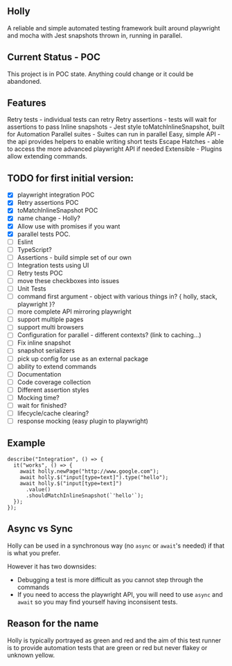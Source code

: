 ## Holly

A reliable and simple automated testing framework built around playwright and mocha with Jest snapshots thrown in, running in parallel.

## Current Status - POC

This project is in POC state. Anything could change or it could be abandoned.

## Features

Retry tests - individual tests can retry
Retry assertions - tests will wait for assertions to pass
Inline snapshots - Jest style toMatchInlineSnapshot, built for Automation
Parallel suites - Suites can run in parallel
Easy, simple API - the api provides helpers to enable writing short tests
Escape Hatches - able to access the more advanced playwright API if needed
Extensible - Plugins allow extending commands.

## TODO for first initial version:

- [x] playwright integration POC
- [x] Retry assertions POC
- [x] toMatchInlineSnapshot POC
- [x] name change - Holly?
- [x] Allow use with promises if you want
- [x] parallel tests POC.
- [ ] Eslint
- [ ] TypeScript?
- [ ] Assertions - build simple set of our own
- [ ] Integration tests using UI
- [ ] Retry tests POC
- [ ] move these checkboxes into issues
- [ ] Unit Tests
- [ ] command first argument - object with various things in? { holly, stack, playwright }?
- [ ] more complete API mirroring playwright
- [ ] support multiple pages
- [ ] support multi browsers
- [ ] Configuration for parallel - different contexts? (link to caching...)
- [ ] Fix inline snapshot
- [ ] snapshot serializers
- [ ] pick up config for use as an external package
- [ ] ability to extend commands
- [ ] Documentation
- [ ] Code coverage collection
- [ ] Different assertion styles
- [ ] Mocking time?
- [ ] wait for finished?
- [ ] lifecycle/cache clearing?
- [ ] response mocking (easy plugin to playwright)

## Example

```
describe("Integration", () => {
  it("works", () => {
    await holly.newPage("http://www.google.com");
    await holly.$("input[type=text]").type("hello");
    await holly.$("input[type=text]")
      .value()
      .shouldMatchInlineSnapshot(`'hello'`);
  });
});
```

## Async vs Sync

Holly can be used in a synchronous way (no `async` or `await`'s needed) if that is what you prefer.

However it has two downsides:

- Debugging a test is more difficult as you cannot step through the commands
- If you need to access the playwright API, you will need to use `async` and `await` so you may find yourself having inconsisent tests.

## Reason for the name

Holly is typically portrayed as green and red and the aim of this test runner is to provide automation tests that are green or red but never flakey or unknown yellow.
